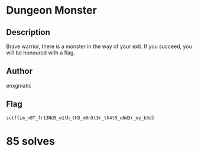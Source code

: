 # Dungeon Monster

## Description

Brave warrior, there is a monster in the way of your exit. If you succeed, you will be honoured with a flag.

## Author

enxgmatic

## Flag

`sctf{im_n0T_fr13Nd5_w1th_tH3_m0n5t3r_th4t5_uNd3r_my_b3d}`

# 85 solves
